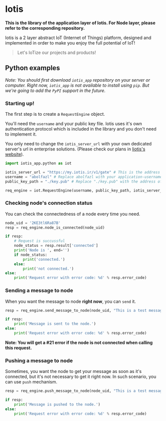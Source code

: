 <!-- In the name of Allah -->

# Iotis

**This is the library of the application layer of Iotis. For Node layer, please refer to the corresponding repository.**

Iotis is a 2 layer abstract IoT (Internet of Things) platform, designed and implemented in order to make you enjoy the full potential of IoT!

> Let's IoTize our projects and products!

## Python examples
*Note: You should first download `iotis_app` repository on your server or computer. Right now, `iotis_app` is not available to install using `pip`. But we're going to add the `PyPI` support in the future.*

### Starting up!
The first step is to create a `RequestEngine` object.

You'll need the `username` and your public key file. Iotis uses it's own authentication protocol which is included in the library and you don't need to implement it.

You only need to change the `iotis_server_url` with your own dedicated server's url in enterprise solutions. (Please check our plans in [liotis's website](https://liotis.ir)). 

```python
import iotis_app.python as iot

iotis_server_url = "https://my.iotis.ir/v1/gate" # This is the address of our test server.
username = "abolfazl" # Replace abolfazl with your application-username 
public_key_path = "./key.pub" # Replace "./key.pub" with the address of your security key file's address

req_engine = iot.RequestEngine(username, public_key_path, iotis_server_url)
```

### Checking node's connection status
You can check the connectedness of a node every time you need.

```python
node_uid = '2KE3tl6Ra87B'
resp = req_engine.node_is_connected(node_uid)

if resp:
    # Request is succussful
    node_status = resp.result['connected']
    print('Node is ', end='')
    if node_status:
        print('connected.')
    else:
        print('not connected.')
else:
    print('Request error with error code: %d' % resp.error_code)
```

### Sending a message to node
When you want the message to node **right now**, you can `send` it.

```python
resp = req_engine.send_message_to_node(node_uid, "This is a test message!")

if resp:
    print('Message is sent to the node.')
else:
    print('Request error with error code: %d' % resp.error_code)
```

**Note: You will get a #21 error if the node is not connected when calling this request.**

### Pushing a message to node
Sometimes, you want the node to get your message as soon as it's connected, but it's not necessary to get it right now. In such scenario, you can use `push` mechanism. 

```python
resp = req_engine.push_message_to_node(node_uid, "This is a test message!")

if resp:
    print('Message is pushed to the node.')
else:
    print('Request error with error code: %d' % resp.error_code)
```